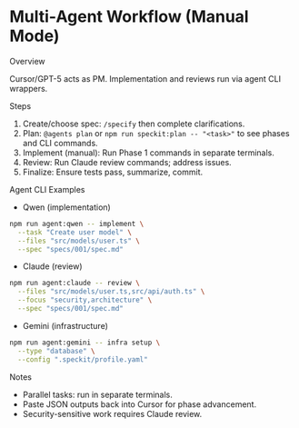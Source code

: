 # Multi-Agent Workflow (Manual Mode)

Overview

Cursor/GPT-5 acts as PM. Implementation and reviews run via agent CLI wrappers.

Steps

1. Create/choose spec: `/specify` then complete clarifications.
2. Plan: `@agents plan` or `npm run speckit:plan -- "<task>"` to see phases and CLI commands.
3. Implement (manual): Run Phase 1 commands in separate terminals.
4. Review: Run Claude review commands; address issues.
5. Finalize: Ensure tests pass, summarize, commit.

Agent CLI Examples

- Qwen (implementation)
```bash
npm run agent:qwen -- implement \
  --task "Create user model" \
  --files "src/models/user.ts" \
  --spec "specs/001/spec.md"
```

- Claude (review)
```bash
npm run agent:claude -- review \
  --files "src/models/user.ts,src/api/auth.ts" \
  --focus "security,architecture" \
  --spec "specs/001/spec.md"
```

- Gemini (infrastructure)
```bash
npm run agent:gemini -- infra setup \
  --type "database" \
  --config ".speckit/profile.yaml"
```

Notes

- Parallel tasks: run in separate terminals.
- Paste JSON outputs back into Cursor for phase advancement.
- Security-sensitive work requires Claude review.
